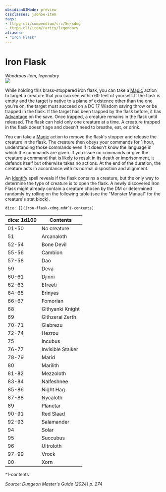 ```yaml
---
obsidianUIMode: preview
cssclasses: json5e-item
tags:
- ttrpg-cli/compendium/src/5e/xdmg
- ttrpg-cli/item/rarity/legendary
aliases: 
- "Iron Flask"
---
```

# Iron Flask
*Wondrous item, legendary*  
![](Mechanics/items/img/iron-flask.webp#right)


While holding this brass-stoppered iron flask, you can take a [Magic](Mechanics/rules/actions.md#Magic) action to target a creature that you can see within 60 feet of yourself. If the flask is empty and the target is native to a plane of existence other than the one you're on, the target must succeed on a DC 17 Wisdom saving throw or be trapped in the flask. If the target has been trapped by the flask before, it has [Advantage](Mechanics/rules/variant-rules/advantage-xphb.md) on the save. Once trapped, a creature remains in the flask until released. The flask can hold only one creature at a time. A creature trapped in the flask doesn't age and doesn't need to breathe, eat, or drink.

You can take a [Magic](Mechanics/rules/actions.md#Magic) action to remove the flask's stopper and release the creature in the flask. The creature then obeys your commands for 1 hour, understanding those commands even if it doesn't know the language in which the commands are given. If you issue no commands or give the creature a command that is likely to result in its death or imprisonment, it defends itself but otherwise takes no actions. At the end of the duration, the creature acts in accordance with its normal disposition and alignment.

An [Identify](Mechanics/spells/identify-xphb.md) spell reveals if the flask contains a creature, but the only way to determine the type of creature is to open the flask. A newly discovered Iron Flask might already contain a creature chosen by the DM or determined randomly by rolling on the following table (see the "Monster Manual" for the creature's stat block).

`dice: [](iron-flask-xdmg.md#^1-contents)`

| dice: 1d100 | Contents |
|-------------|----------|
| 01-50 | No creature |
| 51 | Arcanaloth |
| 52-54 | Bone Devil |
| 55-56 | Cambion |
| 57-58 | Dao |
| 59 | Deva |
| 60-61 | Djinni |
| 62-63 | Efreeti |
| 64-65 | Erinyes |
| 66-67 | Fomorian |
| 68 | Githyanki Knight |
| 69 | Githzerai Zerth |
| 70-71 | Glabrezu |
| 72-74 | Hezrou |
| 75 | Incubus |
| 76-77 | Invisible Stalker |
| 78-79 | Marid |
| 80 | Marilith |
| 81-82 | Mezzoloth |
| 83-84 | Nalfeshnee |
| 85-86 | Night Hag |
| 87-88 | Nycaloth |
| 89 | Planetar |
| 90-91 | Red Slaad |
| 92-93 | Salamander |
| 94 | Solar |
| 95 | Succubus |
| 96 | Ultroloth |
| 97-99 | Vrock |
| 00 | Xorn |
^1-contents

*Source: Dungeon Master's Guide (2024) p. 274*